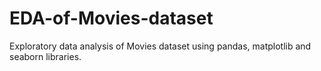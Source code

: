 # EDA-of-Movies-dataset
Exploratory data analysis of Movies dataset using pandas, matplotlib and seaborn libraries.
